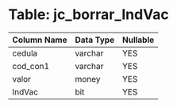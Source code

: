 # Table: jc_borrar_IndVac

| Column Name | Data Type | Nullable |
|-------------|-----------|----------|
| cedula | varchar | YES |
| cod_con1 | varchar | YES |
| valor | money | YES |
| IndVac | bit | YES |
